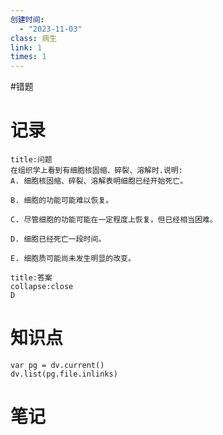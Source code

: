 ```yaml
---
创建时间:
  - "2023-11-03"
class: 病生
link: 1
times: 1
---
```

#错题


记录
==
```ad-question
title:问题
在组织学上看到有细胞核固缩、碎裂、溶解时.说明:
A. 细胞核固缩、碎裂、溶解表明细胞已经开始死亡。

B. 细胞的功能可能难以恢复。

C. 尽管细胞的功能可能在一定程度上恢复，但已经相当困难。

D. 细胞已经死亡一段时间。

E. 细胞质可能尚未发生明显的改变。
```

```ad-note
title:答案
collapse:close
D
```

知识点
==
```dataviewjs
var pg = dv.current()
dv.list(pg.file.inlinks)
```

笔记
==